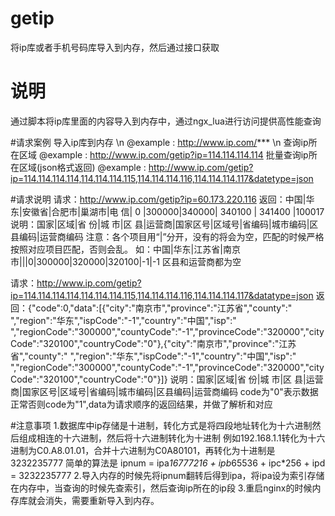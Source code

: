 # getip
将ip库或者手机号码库导入到内存，然后通过接口获取

# 说明
通过脚本将ip库里面的内容导入到内存中，通过ngx_lua进行访问提供高性能查询

#请求案例
导入ip库到内存 \n
@example : http://www.ip.com/*** \n
查询ip所在区域
@example : http://www.ip.com/getip?ip=114.114.114.114
批量查询ip所在区域(json格式返回)
@example : http://www.ip.com/getip?ip=114.114.114.114,114.114.114.115,114.114.114.116,114.114.114.117&datetype=json

#请求说明
请求：http://www.ip.com/getip?ip=60.173.220.116
返回：中国|华东|安徽省|合肥市|巢湖市|电  信|   0    |300000|340000| 340100 | 341400 |100017
说明：国家|区域|省  份|城  市|区  县|运营商|国家区号|区域号|省编码|城市编码|区县编码|运营商编码
注意：各个项目用“|”分开，没有的将会为空，匹配的时候严格按照对应项目匹配，否则会乱。
      如：中国|华东|江苏省|南京市|||0|300000|320000|320100|-1|-1
      区县和运营商都为空
      
请求：http://www.ip.com/getip?ip=114.114.114.114,114.114.114.115,114.114.114.116,114.114.114.117&datatype=json
返回：{"code":0,"data":[{"city":"南京市","province":"江苏省","county":" ","region":"华东","ispCode":"-1","country":"中国","isp":" ","regionCode":"300000","countyCode":"-1","provinceCode":"320000","cityCode":"320100","countryCode":"0"},{"city":"南京市","province":"江苏省","county":" ","region":"华东","ispCode":"-1","country":"中国","isp":" ","regionCode":"300000","countyCode":"-1","provinceCode":"320000","cityCode":"320100","countryCode":"0"}]}
说明：国家|区域|省  份|城  市|区  县|运营商|国家区号|区域号|省编码|城市编码|区县编码|运营商编码
      code为"0"表示数据正常否则code为"1",data为请求顺序的返回结果，并做了解析和对应

#注意事项
1.数据库中ip存储是十进制，转化方式是将四段地址转化为十六进制然后组成相连的十六进制，然后将十六进制转化为十进制
例如192.168.1.1转化为十六进制为C0.A8.01.01，合并十六进制为C0A80101，再转化为十进制是3232235777
  简单的算法是 ipnum = ipa*16777216 + ipb*65536 + ipc*256 + ipd = 3232235777
2.导入内存的时候先将ipnum翻转后得到ipa，将ipa设为索引存储在内存中，当查询的时候先查索引，然后查询ip所在的ip段
3.重启nginx的时候内存库就会消失，需要重新导入到内存。

